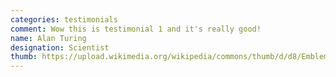 ```yaml
---
categories: testimonials
comment: Wow this is testimonial 1 and it's really good!
name: Alan Turing
designation: Scientist
thumb: https://upload.wikimedia.org/wikipedia/commons/thumb/d/d8/Emblem-person-blue.svg/1200px-Emblem-person-blue.svg.png
---
```

